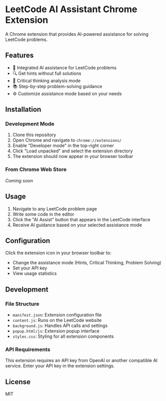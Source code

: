 # LeetCode AI Assistant Chrome Extension

A Chrome extension that provides AI-powered assistance for solving LeetCode problems.

## Features

- 🤖 Integrated AI assistance for LeetCode problems
- 🔍 Get hints without full solutions
- 🧠 Critical thinking analysis mode
- 📚 Step-by-step problem-solving guidance
- ⚙️ Customize assistance mode based on your needs

## Installation

### Development Mode
1. Clone this repository
2. Open Chrome and navigate to `chrome://extensions/`
3. Enable "Developer mode" in the top-right corner
4. Click "Load unpacked" and select the extension directory
5. The extension should now appear in your browser toolbar

### From Chrome Web Store
*Coming soon*

## Usage

1. Navigate to any LeetCode problem page
2. Write some code in the editor
3. Click the "AI Assist" button that appears in the LeetCode interface
4. Receive AI guidance based on your selected assistance mode

## Configuration

Click the extension icon in your browser toolbar to:
- Change the assistance mode (Hints, Critical Thinking, Problem Solving)
- Set your API key
- View usage statistics

## Development

### File Structure

- `manifest.json`: Extension configuration file
- `content.js`: Runs on the LeetCode website
- `background.js`: Handles API calls and settings
- `popup.html/js`: Extension popup interface
- `styles.css`: Styling for all extension components

### API Requirements

This extension requires an API key from OpenAI or another compatible AI service. Enter your API key in the extension settings.

## License

MIT 